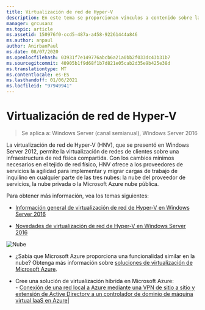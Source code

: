 ```yaml
---
title: Virtualización de red de Hyper-V
description: En este tema se proporcionan vínculos a contenido sobre la virtualización de red de Hyper-V en Windows Server 2016.
manager: grcusanz
ms.topic: article
ms.assetid: 150976f0-ccd5-487a-a458-92261444a846
ms.author: anpaul
author: AnirbanPaul
ms.date: 08/07/2020
ms.openlocfilehash: 03931f7e149776abcb6a21a0bb2f033dc43b31b7
ms.sourcegitcommit: 40905b1f9d68f1b7d821e05cab2d35e9b425e38d
ms.translationtype: MT
ms.contentlocale: es-ES
ms.lasthandoff: 01/06/2021
ms.locfileid: "97949941"
---
```

# <a name="hyper-v-network-virtualization"></a>Virtualización de red de Hyper-V

>Se aplica a: Windows Server (canal semianual), Windows Server 2016

La virtualización de red de Hyper-V (HNV), que se presentó en Windows Server 2012, permite la virtualización de redes de clientes sobre una infraestructura de red física compartida. Con los cambios mínimos necesarios en el tejido de red físico, HNV ofrece a los proveedores de servicios la agilidad para implementar y migrar cargas de trabajo de inquilino en cualquier parte de las tres nubes: la nube del proveedor de servicios, la nube privada o la Microsoft Azure nube pública.

Para obtener más información, vea los temas siguientes:

- [Información general de virtualización de red de Hyper-V en Windows Server 2016](../../../sdn/technologies/hyper-v-network-virtualization/hyperv-network-virtualization-overview-windows-server.md)

- [Novedades de virtualización de red de Hyper-V en Windows Server 2016](../../../sdn/technologies/hyper-v-network-virtualization/whats-new-hyperv-network-virtualization-windows-server.md)

![Nube](../../../media/Hyper-V-Network-Virtualization/All_Symbols_Cloud.png)
- ¿Sabía que Microsoft Azure proporciona una funcionalidad similar en la nube? Obtenga más información sobre [soluciones de virtualización de Microsoft Azure](https://aka.ms/f9bh7g).<p>
- Cree una solución de virtualización híbrida en Microsoft Azure:<br />- [Conexión de una red local a Azure mediante una VPN de sitio a sitio y extensión de Active Directory a un controlador de dominio de máquina virtual IaaS en Azure](https://aka.ms/d1dinb)|